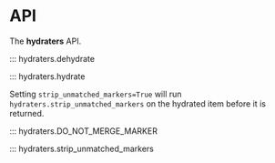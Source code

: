 # API

The **hydraters** API.

::: hydraters.dehydrate

::: hydraters.hydrate

Setting ``strip_unmatched_markers=True`` will run
``hydraters.strip_unmatched_markers`` on the hydrated item before it is returned.

::: hydraters.DO_NOT_MERGE_MARKER

::: hydraters.strip_unmatched_markers
